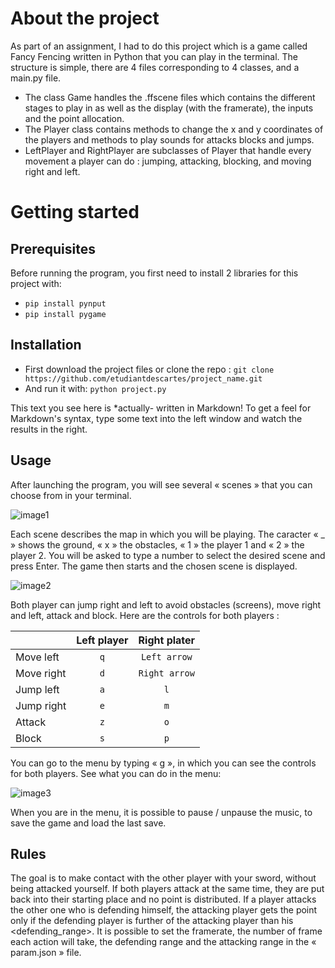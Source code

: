 # About the project
As part of an assignment, I had to do this project which is a game called Fancy Fencing written in Python that you can play in the terminal.
The structure is simple, there are 4 files corresponding to 4 classes, and a main.py file.
- The class Game handles the .ffscene files which contains the different stages to play in as well as the display (with the framerate), the inputs and the point allocation.
- The Player class contains methods to change the x and y coordinates of the players and methods to play sounds for attacks blocks and jumps.
- LeftPlayer and RightPlayer  are subclasses of Player that handle every movement a player can do : jumping, attacking, blocking, and moving right and left.



# Getting started
## Prerequisites
Before running the program, you first need to install 2 libraries for this project with:
- ```pip install pynput```
- ```pip install pygame```

## Installation
- First download the project files or clone the repo :
	```git clone https://github.com/etudiantdescartes/project_name.git```
- And run it with:
    ```python project.py```



This text you see here is *actually- written in Markdown! To get a feel
for Markdown's syntax, type some text into the left window and
watch the results in the right.

## Usage
After launching the program, you will see several « scenes » that you can choose from in your terminal.

![image1](/fancy_fencing_project/Image1.jpg?raw=true)

Each scene describes the map in which you will be playing.
The caracter « _ » shows the ground, « x » the obstacles, « 1 » the player 1 and « 2 » the player 2.
You will be asked to type a number to select the desired scene and press Enter.
The game then starts and the chosen scene is displayed.

![image2](/fancy_fencing_project/Image2.jpg?raw=true)

Both player can jump right and left to avoid obstacles (screens), move right and left, attack and block.
Here are the controls for both players :

| | Left player | Right plater |
|-| :-: | :-: |
|Move left|```q```|```Left arrow```|
|Move right|```d```|```Right arrow```|
|Jump left|```a```|```l```|
|Jump right|```e```|```m```|
|Attack|```z```|```o```|
|Block|```s```|```p```|

You can go to the menu by typing « g », in which you can see the controls for both players.
See what you can do in the menu:

![image3](/fancy_fencing_project/Image3.jpg?raw=true)

When you are in the menu, it is possible to pause / unpause the music, to save the game and load the last save.

## Rules
The goal is to make contact with the other player with your sword, without being attacked yourself.
If both players attack at the same time, they are put back into their starting place and no point is distributed.
If a player attacks the other one who is defending himself, the attacking player gets the point only if the defending player is further of the attacking player than his <defending_range>.
It is possible to set the framerate, the number of frame each action will take, the defending range and the attacking range in the « param.json » file.
